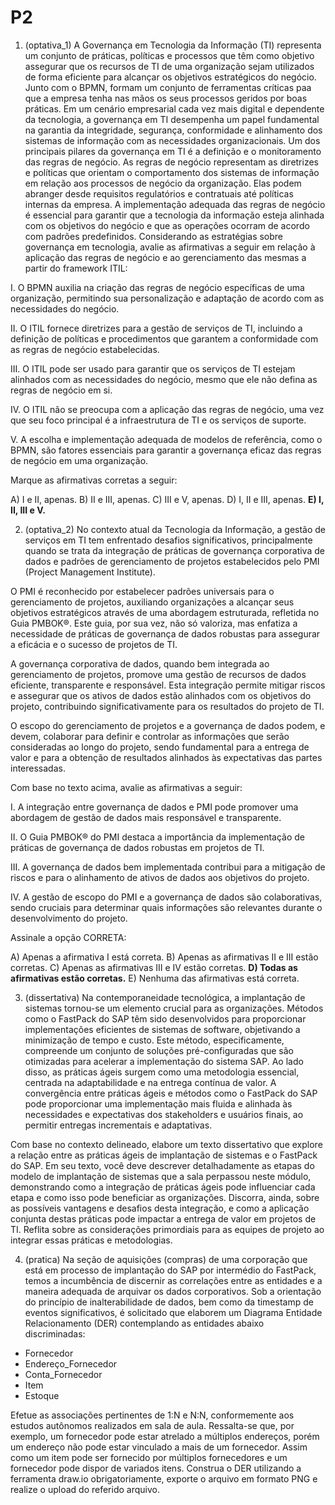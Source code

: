 # P2

1. (optativa_1) A Governança em Tecnologia da Informação (TI) representa um conjunto de práticas, políticas e processos que têm como objetivo assegurar que os recursos de TI de uma organização sejam utilizados de forma eficiente para alcançar os objetivos estratégicos do negócio. Junto com o BPMN, formam um conjunto de ferramentas críticas paa que a empresa tenha nas mãos os seus processos geridos por boas práticas. Em um cenário empresarial cada vez mais digital e dependente da tecnologia, a governança em TI desempenha um papel fundamental na garantia da integridade, segurança, conformidade e alinhamento dos sistemas de informação com as necessidades organizacionais. Um dos principais pilares da governança em TI é a definição e o monitoramento das regras de negócio. As regras de negócio representam as diretrizes e políticas que orientam o comportamento dos sistemas de informação em relação aos processos de negócio da organização. Elas podem abranger desde requisitos regulatórios e contratuais até políticas internas da empresa. A implementação adequada das regras de negócio é essencial para garantir que a tecnologia da informação esteja alinhada com os objetivos do negócio e que as operações ocorram de acordo com padrões predefinidos. Considerando as estratégias sobre governança em tecnologia, avalie as afirmativas a seguir em relação à aplicação das regras de negócio e ao gerenciamento das mesmas a partir do framework ITIL:

I. O BPMN auxilia na criação das regras de negócio específicas de uma organização, permitindo sua personalização e adaptação de acordo com as necessidades do negócio.

II. O ITIL fornece diretrizes para a gestão de serviços de TI, incluindo a definição de políticas e procedimentos que garantem a conformidade com as regras de negócio estabelecidas.

III. O ITIL pode ser usado para garantir que os serviços de TI estejam alinhados com as necessidades do negócio, mesmo que ele não defina as regras de negócio em si.

IV. O ITIL não se preocupa com a aplicação das regras de negócio, uma vez que seu foco principal é a infraestrutura de TI e os serviços de suporte.

V. A escolha e implementação adequada de modelos de referência, como o BPMN, são fatores essenciais para garantir a governança eficaz das regras de negócio em uma organização.

Marque as afirmativas corretas a seguir:

A) I e II, apenas.
B) II e III, apenas.
C) III e V, apenas.
D) I, II e III, apenas.
**E) I, II, III e V.**

2. (optativa_2) No contexto atual da Tecnologia da Informação, a gestão de serviços em TI tem enfrentado desafios significativos, principalmente quando se trata da integração de práticas de governança corporativa de dados e padrões de gerenciamento de projetos estabelecidos pelo PMI (Project Management Institute).

O PMI é reconhecido por estabelecer padrões universais para o gerenciamento de projetos, auxiliando organizações a alcançar seus objetivos estratégicos através de uma abordagem estruturada, refletida no Guia PMBOK®. Este guia, por sua vez, não só valoriza, mas enfatiza a necessidade de práticas de governança de dados robustas para assegurar a eficácia e o sucesso de projetos de TI.

A governança corporativa de dados, quando bem integrada ao gerenciamento de projetos, promove uma gestão de recursos de dados eficiente, transparente e responsável. Esta integração permite mitigar riscos e assegurar que os ativos de dados estão alinhados com os objetivos do projeto, contribuindo significativamente para os resultados do projeto de TI.

O escopo do gerenciamento de projetos e a governança de dados podem, e devem, colaborar para definir e controlar as informações que serão consideradas ao longo do projeto, sendo fundamental para a entrega de valor e para a obtenção de resultados alinhados às expectativas das partes interessadas.

Com base no texto acima, avalie as afirmativas a seguir:

I. A integração entre governança de dados e PMI pode promover uma abordagem de gestão de dados mais responsável e transparente.

II. O Guia PMBOK® do PMI destaca a importância da implementação de práticas de governança de dados robustas em projetos de TI.

III. A governança de dados bem implementada contribui para a mitigação de riscos e para o alinhamento de ativos de dados aos objetivos do projeto.

IV. A gestão de escopo do PMI e a governança de dados são colaborativas, sendo cruciais para determinar quais informações são relevantes durante o desenvolvimento do projeto.

Assinale a opção CORRETA:

A) Apenas a afirmativa I está correta.
B) Apenas as afirmativas II e III estão corretas.
C) Apenas as afirmativas III e IV estão corretas.
**D) Todas as afirmativas estão corretas.**
E) Nenhuma das afirmativas está correta.

3. (dissertativa) Na contemporaneidade tecnológica, a implantação de sistemas tornou-se um elemento crucial para as organizações. Métodos como o FastPack do SAP têm sido desenvolvidos para proporcionar implementações eficientes de sistemas de software, objetivando a minimização de tempo e custo. Este método, especificamente, compreende um conjunto de soluções pré-configuradas que são otimizadas para acelerar a implementação do sistema SAP. Ao lado disso, as práticas ágeis surgem como uma metodologia essencial, centrada na adaptabilidade e na entrega contínua de valor. A convergência entre práticas ágeis e métodos como o FastPack do SAP pode proporcionar uma implementação mais fluida e alinhada às necessidades e expectativas dos stakeholders e usuários finais, ao permitir entregas incrementais e adaptativas.

Com base no contexto delineado, elabore um texto dissertativo que explore a relação entre as práticas ágeis de implantação de sistemas e o FastPack do SAP. Em seu texto, você deve descrever detalhadamente as etapas do modelo de implantação de sistemas que a sala perpassou neste módulo, demonstrando como a integração de práticas ágeis pode influenciar cada etapa e como isso pode beneficiar as organizações. Discorra, ainda, sobre as possíveis vantagens e desafios desta integração, e como a aplicação conjunta destas práticas pode impactar a entrega de valor em projetos de TI. Reflita sobre as considerações primordiais para as equipes de projeto ao integrar essas práticas e metodologias.

4. (pratica) Na seção de aquisições (compras) de uma corporação que está em processo de implantação do SAP por intermédio do FastPack, temos a incumbência de discernir as correlações entre as entidades e a maneira adequada de arquivar os dados corporativos. Sob a orientação do princípio de inalterabilidade de dados, bem como da timestamp de eventos significativos, é solicitado que elaborem um Diagrama Entidade Relacionamento (DER) contemplando as entidades abaixo discriminadas:

- Fornecedor
- Endereço_Fornecedor
- Conta_Fornecedor
- Item
- Estoque

Efetue as associações pertinentes de 1:N e N:N, conformemente aos estudos autônomos realizados em sala de aula. Ressalta-se que, por exemplo, um fornecedor pode estar atrelado a múltiplos endereços, porém um endereço não pode estar vinculado a mais de um fornecedor. Assim como um item pode ser fornecido por múltiplos fornecedores e um fornecedor pode dispor de variados itens. Construa o DER utilizando a ferramenta draw.io obrigatoriamente, exporte o arquivo em formato PNG e realize o upload do referido arquivo.